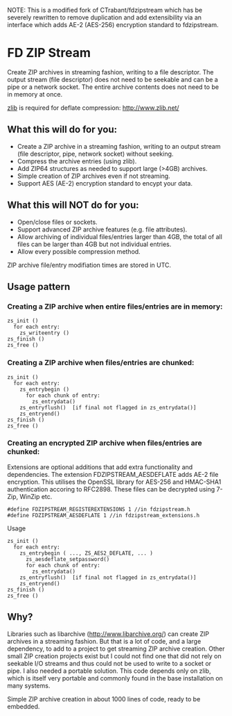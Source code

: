 NOTE: This is a modified fork of CTrabant/fdzipstream which has be severely rewritten to remove duplication and add extensibility via an interface which adds AE-2 (AES-256) encryption standard to fdzipstream.

# FD ZIP Stream

Create ZIP archives in streaming fashion, writing to a file
descriptor.  The output stream (file descriptor) does not need to be
seekable and can be a pipe or a network socket.  The entire archive
contents does not need to be in memory at once.

[zlib](http://www.zlib.net/) is required for deflate compression: http://www.zlib.net/

## What this will do for you:

* Create a ZIP archive in a streaming fashion, writing to an output stream (file descriptor, pipe, network socket) without seeking.
* Compress the archive entries (using zlib).
* Add ZIP64 structures as needed to support large (>4GB) archives.
* Simple creation of ZIP archives even if not streaming.
* Support AES (AE-2) encryption standard to encypt your data.

## What this will **NOT** do for you:

- Open/close files or sockets.
- Support advanced ZIP archive features (e.g. file attributes).
- Allow archiving of individual files/entries larger than 4GB, the total
   of all files can be larger than 4GB but not individual entries.
- Allow every possible compression method.

ZIP archive file/entry modifiation times are stored in UTC.

## Usage pattern

### Creating a ZIP archive when entire files/entries are in memory:
```
zs_init ()
  for each entry:
    zs_writeentry ()
zs_finish ()
zs_free ()
```

### Creating a ZIP archive when files/entries are chunked:
```
zs_init ()
  for each entry:
    zs_entrybegin ()
      for each chunk of entry:
        zs_entrydata()
    zs_entryflush()  [if final not flagged in zs_entrydata()]
    zs_entryend()
zs_finish ()
zs_free ()
```

### Creating an encrypted ZIP archive when files/entries are chunked:
Extensions are optional additions that add extra functionality and dependencies. 
The extension FDZIPSTREAM_AESDEFLATE adds AE-2 file encryption. This utilises the OpenSSL library 
for AES-256 and HMAC-SHA1 authentication accoring to RFC2898. These files can be decrypted using 7-Zip,
WinZip etc.
```
#define FDZIPSTREAM_REGISTEREXTENSIONS 1 //in fdzipstream.h
#define FDZIPSTREAM_AESDEFLATE 1 //in fdzipstream_extensions.h
```
Usage
```
zs_init ()
  for each entry:
    zs_entrybegin ( ..., ZS_AES2_DEFLATE, ... )
      zs_aesdeflate_setpassword()
      for each chunk of entry:
        zs_entrydata()
    zs_entryflush()  [if final not flagged in zs_entrydata()]
    zs_entryend()
zs_finish ()
zs_free ()
```

## Why?

Libraries such as libarchive (http://www.libarchive.org/) can create
ZIP archives in a streaming fashion.  But that is a lot of code, and a
large dependency, to add to a project to get streaming ZIP archive
creation.  Other small ZIP creation projects exist but I could not
find one that did not rely on seekable I/O streams and thus could not
be used to write to a socket or pipe.  I also needed a portable
solution.  This code depends only on zlib, which is itself very
portable and commonly found in the base installation on many systems.

Simple ZIP archive creation in about 1000 lines of code, ready to be
embedded.
